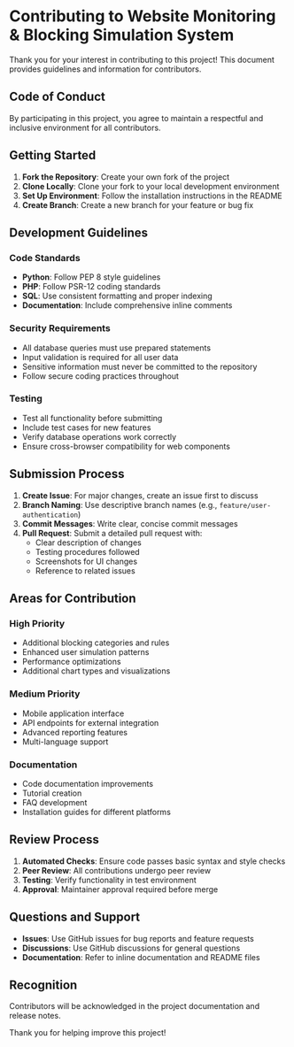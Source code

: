 # Contributing to Website Monitoring & Blocking Simulation System

Thank you for your interest in contributing to this project! This document provides guidelines and information for contributors.

## Code of Conduct

By participating in this project, you agree to maintain a respectful and inclusive environment for all contributors.

## Getting Started

1. **Fork the Repository**: Create your own fork of the project
2. **Clone Locally**: Clone your fork to your local development environment
3. **Set Up Environment**: Follow the installation instructions in the README
4. **Create Branch**: Create a new branch for your feature or bug fix

## Development Guidelines

### Code Standards

- **Python**: Follow PEP 8 style guidelines
- **PHP**: Follow PSR-12 coding standards  
- **SQL**: Use consistent formatting and proper indexing
- **Documentation**: Include comprehensive inline comments

### Security Requirements

- All database queries must use prepared statements
- Input validation is required for all user data
- Sensitive information must never be committed to the repository
- Follow secure coding practices throughout

### Testing

- Test all functionality before submitting
- Include test cases for new features
- Verify database operations work correctly
- Ensure cross-browser compatibility for web components

## Submission Process

1. **Create Issue**: For major changes, create an issue first to discuss
2. **Branch Naming**: Use descriptive branch names (e.g., `feature/user-authentication`)
3. **Commit Messages**: Write clear, concise commit messages
4. **Pull Request**: Submit a detailed pull request with:
   - Clear description of changes
   - Testing procedures followed
   - Screenshots for UI changes
   - Reference to related issues

## Areas for Contribution

### High Priority
- Additional blocking categories and rules
- Enhanced user simulation patterns
- Performance optimizations
- Additional chart types and visualizations

### Medium Priority
- Mobile application interface
- API endpoints for external integration
- Advanced reporting features
- Multi-language support

### Documentation
- Code documentation improvements
- Tutorial creation
- FAQ development
- Installation guides for different platforms

## Review Process

1. **Automated Checks**: Ensure code passes basic syntax and style checks
2. **Peer Review**: All contributions undergo peer review
3. **Testing**: Verify functionality in test environment
4. **Approval**: Maintainer approval required before merge

## Questions and Support

- **Issues**: Use GitHub issues for bug reports and feature requests
- **Discussions**: Use GitHub discussions for general questions
- **Documentation**: Refer to inline documentation and README files

## Recognition

Contributors will be acknowledged in the project documentation and release notes.

Thank you for helping improve this project!
